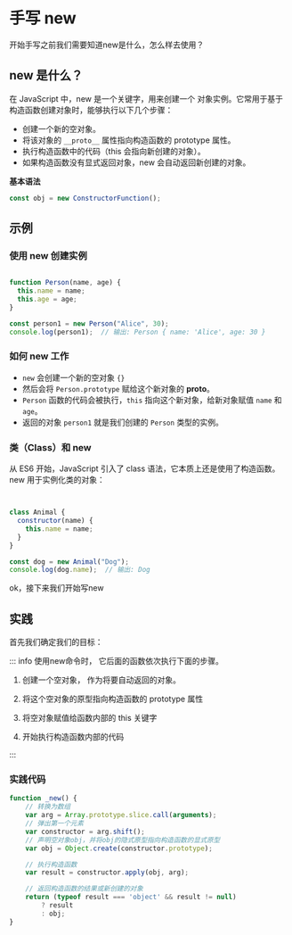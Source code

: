 # 手写 new

开始手写之前我们需要知道new是什么，怎么样去使用？

## new 是什么？

在 JavaScript 中，new 是一个关键字，用来创建一个 对象实例。它常用于基于构造函数创建对象时，能够执行以下几个步骤：

- 创建一个新的空对象。
- 将该对象的 `__proto__` 属性指向构造函数的 prototype 属性。
- 执行构造函数中的代码（this 会指向新创建的对象）。
- 如果构造函数没有显式返回对象，new 会自动返回新创建的对象。

**基本语法**

```js
const obj = new ConstructorFunction();
```

## 示例

### 使用 new 创建实例

```javascript

function Person(name, age) {
  this.name = name;
  this.age = age;
}

const person1 = new Person("Alice", 30);
console.log(person1);  // 输出: Person { name: 'Alice', age: 30 }
```

### 如何 new 工作

- `new` 会创建一个新的空对象 `{}`
- 然后会将 `Person.prototype` 赋给这个新对象的 **proto**。
- `Person` 函数的代码会被执行，`this` 指向这个新对象，给新对象赋值 `name` 和 `age`。
- 返回的对象 `person1` 就是我们创建的 `Person` 类型的实例。

### 类（Class）和 new

从 ES6 开始，JavaScript 引入了 class 语法，它本质上还是使用了构造函数。new 用于实例化类的对象：

```javascript


class Animal {
  constructor(name) {
    this.name = name;
  }
}

const dog = new Animal("Dog");
console.log(dog.name);  // 输出: Dog
```

ok，接下来我们开始写new

## 实践

首先我们确定我们的目标：

::: info
使用new命令时， 它后面的函数依次执行下面的步骤。

1. 创建一个空对象， 作为将要自动返回的对象。

2. 将这个空对象的原型指向构造函数的 prototype 属性

3. 将空对象赋值给函数内部的 this 关键字

4. 开始执行构造函数内部的代码

:::

### 实践代码

```js
function _new() {
    // 转换为数组
    var arg = Array.prototype.slice.call(arguments);
    // 弹出第一个元素
    var constructor = arg.shift();
    // 声明空对象obj，并将obj的隐式原型指向构造函数的显式原型
    var obj = Object.create(constructor.prototype);

    // 执行构造函数
    var result = constructor.apply(obj, arg);

    // 返回构造函数的结果或新创建的对象
    return (typeof result === 'object' && result != null)
        ? result
        : obj;
}
```
